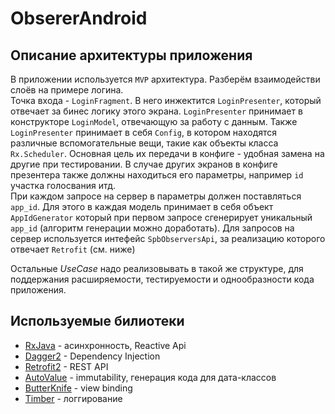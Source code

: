 # ObsererAndroid

## Описание архитектуры приложения

В приложении используется `MVP` архитектура. Разберём взаимодействи слоёв на примере логина.  
Точка входа - `LoginFragment`. В него инжектится  `LoginPresenter`, который отвечает за бинес логику этого экрана.
`LoginPresenter` принимает в конструкторе `LoginModel`, отвечающую за работу с данным. Также `LoginPresenter` принимает в себя
`Config`, в котором находятся различные вспомогательные вещи, такие как объекты класса `Rx.Scheduler`.
Основная цель их передачи в конфиге - удобная замена на другие при тестировании. В случае других экранов в конфиге презентера
также должны находиться его параметры, например `id` участка голосвания итд.  
При каждом запросе на сервер в параметры должен поставляться `app_id`. Для этого в каждая модель принимает в себя объект  
`AppIdGenerator` который при первом запросе сгенерирует уникальный `app_id` (алгоритм генерации можно доработать).
Для запросов на сервер используется интефейс `SpbObserversApi`, за реализацию которого отвечает `Retrofit` (см. ниже)


Остальные _UseCase_ надо реализовывать в такой же структуре, для поддержания расширяемости, тестируемости и однообразности
кода приложения.

## Используемые билиотеки

* [RxJava](https://github.com/ReactiveX/RxJava) - асинхронность, Reactive Api
* [Dagger2](http://google.github.io/dagger/) - Dependency Injection
* [Retrofit2](http://square.github.io/retrofit/) - REST API
* [AutoValue](https://github.com/google/auto/tree/master/value) - immutability, генерация кода для дата-классов
* [ButterKnife](http://jakewharton.github.io/butterknife/) - view binding 
* [Timber](https://github.com/JakeWharton/timber) - логгирование
